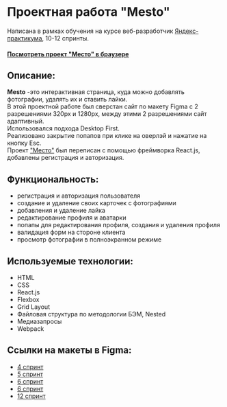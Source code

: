 # Проектная работа "Mesto" 
Написана в рамках обучения на курсе веб-разработчик [Яндекс-практикума](https://practicum.yandex.ru/profile/web/), 10-12 спринты.
#### [Посмотреть проект "Место" в браузере](https://annakrasnovid.github.io/react-mesto-auth/) 

## Описание:
**Mesto** -это  интерактивная страница, куда можно добавлять фотографии, удалять их и ставить лайки.  
В этой проектной работе был сверстан сайт по макету Figma с 2 разрешениями 320px и 1280px, между этими 2 разрешениями сайт адаптивный.  
Использовался подхода Desktop First.    
Реализовано закрытие попапов при клике на оверлэй и нажатие на кнопку Esc.  
Проект ["Место"](https://github.com/AnnaKrasnovid/mesto) был переписан с помощью фреймворка React.js, добавлены регистрация и авторизация.

## Функциональность:
* регистрация и авторизация пользователя
* создание и удаление своих карточек с фотографиями
* добавления и удаление лайка
* редактирование профиля и аватарки
* попапы для редактирования профиля, создания и удаления профиля
* валидация форм на стороне клиента
* просмотр фотографии в полноэкранном режиме

## Используемые технологии:
* HTML
* CSS
* React.js
* Flexbox
* Grid Layout
* Файловая структура по методологии БЭМ, Nested
* Медиазапросы
* Webpack

## Ссылки на макеты в Figma:
* [4 спринт](https://www.figma.com/file/2cn9N9jSkmxD84oJik7xL7/JavaScript.-Sprint-4?node-id=0%3A1)
* [5 спринт](https://www.figma.com/file/bjyvbKKJN2naO0ucURl2Z0/JavaScript.-Sprint-5)
* [6 спринт](https://www.figma.com/file/kRVLKwYG3d1HGLvh7JFWRT/JavaScript.-Sprint-6)
* [6 спринт](https://www.figma.com/file/PSdQFRHoxXJFs2FH8IXViF/JavaScript.-Sprint-9)
* [12 спринт](https://www.figma.com/file/5H3gsn5lIGPwzBPby9jAOo/JavaScript.-Sprint-12)